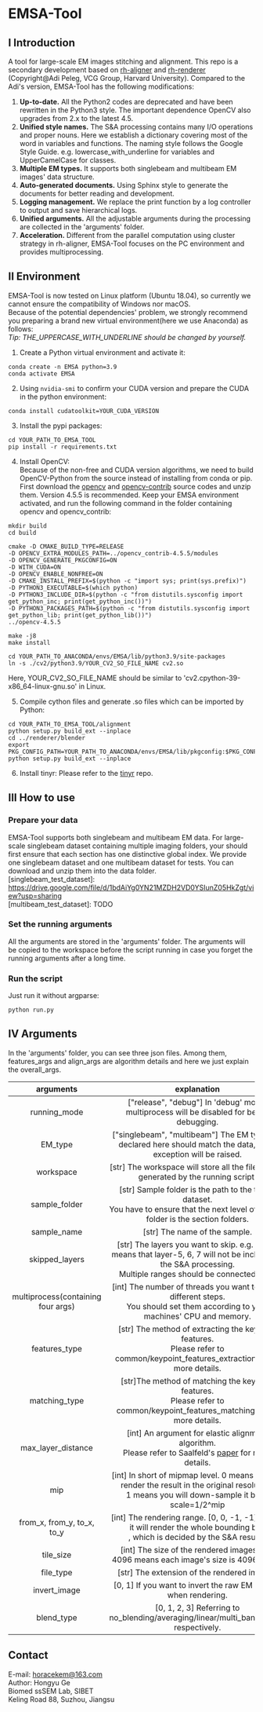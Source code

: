 # EMSA-Tool
## I Introduction
A tool for large-scale EM images stitching and alignment. This repo is a secondary development based 
on [rh-aligner](https://github.com/Rhoana/rh_aligner) and [rh-renderer](https://github.com/Rhoana/rh_renderer)
(Copyright@Adi Peleg, VCG Group, Harvard University). Compared to the Adi's version, EMSA-Tool has 
the following modifications: 
1. **Up-to-date.** All the Python2 codes are deprecated and have been rewritten in the Python3 style. 
The important dependence OpenCV also upgrades from 2.x to the latest 4.5.
2. **Unified style names.** The S&A processing contains many I/O operations and proper nouns.
Here we establish a dictionary covering most of the word in variables and functions. The naming style follows 
the Google Style Guide. e.g. lowercase_with_underline for variables and UpperCamelCase for classes.
3. **Multiple EM types.** It supports both singlebeam and multibeam EM images' data structure.
4. **Auto-generated documents.** Using Sphinx style to generate the documents for better reading and development.
5. **Logging management.** We replace the print function by a log controller to output and save hierarchical logs.
6. **Unified arguments.** All the adjustable arguments during the processing are collected in the 'arguments' folder.
7. **Acceleration.** Different from the parallel computation using cluster strategy in rh-aligner, EMSA-Tool focuses on
the PC environment and provides multiprocessing.


## II Environment
EMSA-Tool is now tested on Linux platform (Ubuntu 18.04), so currently we cannot ensure the 
compatibility of Windows nor macOS.  
Because of the potential dependencies' problem, we strongly recommend you preparing a brand new virtual 
environment(here we use Anaconda) as follows:  
*Tip: THE_UPPERCASE_WITH_UNDERLINE should be changed by yourself.*
1. Create a Python virtual environment and activate it:
```shell
conda create -n EMSA python=3.9
conda activate EMSA
```
2. Using ```nvidia-smi``` to confirm your CUDA version and prepare the CUDA in the python environment:
```shell
conda install cudatoolkit=YOUR_CUDA_VERSION
```
3. Install the pypi packages:
```shell
cd YOUR_PATH_TO_EMSA_TOOL
pip install -r requirements.txt
```
4. Install OpenCV:  
Because of the non-free and CUDA version algorithms, we need to build OpenCV-Python from the source instead of
installing from conda or pip. First download the [opencv](https://github.com/opencv/opencv/releases) 
and [opencv-contrib](https://github.com/opencv/opencv_contrib/tags) source codes and unzip them. 
Version 4.5.5 is recommended. Keep your EMSA environment activated, and run the following command 
in the folder containing opencv and opencv_contrib:
```shell
mkdir build
cd build
```
```shell
cmake -D CMAKE_BUILD_TYPE=RELEASE 
-D OPENCV_EXTRA_MODULES_PATH=../opencv_contrib-4.5.5/modules 
-D OPENCV_GENERATE_PKGCONFIG=ON 
-D WITH_CUDA=ON 
-D OPENCV_ENABLE_NONFREE=ON 
-D CMAKE_INSTALL_PREFIX=$(python -c "import sys; print(sys.prefix)") 
-D PYTHON3_EXECUTABLE=$(which python) 
-D PYTHON3_INCLUDE_DIR=$(python -c "from distutils.sysconfig import get_python_inc; print(get_python_inc())") 
-D PYTHON3_PACKAGES_PATH=$(python -c "from distutils.sysconfig import get_python_lib; print(get_python_lib())") 
../opencv-4.5.5
```
```shell
make -j8
make install
```
```shell
cd YOUR_PATH_TO_ANACONDA/envs/EMSA/lib/python3.9/site-packages
ln -s ./cv2/python3.9/YOUR_CV2_SO_FILE_NAME cv2.so
```
Here, YOUR_CV2_SO_FILE_NAME should be similar to 'cv2.cpython-39-x86_64-linux-gnu.so' in Linux.  

5. Compile cython files and generate .so files which can be imported by Python:
```shell
cd YOUR_PATH_TO_EMSA_TOOL/alignment
python setup.py build_ext --inplace
cd ../renderer/blender
export PKG_CONFIG_PATH=YOUR_PATH_TO_ANACONDA/envs/EMSA/lib/pkgconfig:$PKG_CONFIG_PATH
python setup.py build_ext --inplace
```
6. Install tinyr:
Please refer to the [tinyr](https://github.com/HoraceKem/tinyr) repo.

## III How to use
### Prepare your data
EMSA-Tool supports both singlebeam and multibeam EM data. For large-scale singlebeam dataset containing 
multiple imaging folders, your should first ensure that each section has one distinctive global index.
We provide one singlebeam dataset and one multibeam dataset for tests. You can download and unzip them into
the data folder.  
[singlebeam_test_dataset]: https://drive.google.com/file/d/1bdAiYg0YN21MZDH2VD0YSIunZ05HkZgt/view?usp=sharing  
[multibeam_test_dataset]: TODO
### Set the running arguments
All the arguments are stored in the 'arguments' folder. The arguments will be copied to the workspace 
before the script running in case you forget the running arguments after a long time.
### Run the script
Just run it without argparse:
```commandline
python run.py
```

## IV Arguments 
In the 'arguments' folder, you can see three json files. Among them, features_args and align_args are 
algorithm details and here we just explain the overall_args.

|             arguments              |                                                                            explanation                                                                             |
|:----------------------------------:|:------------------------------------------------------------------------------------------------------------------------------------------------------------------:|
|            running_mode            |                                     ["release", "debug"] In 'debug' mode, multiprocess will be disabled for better debugging.                                      |
|              EM_type               |                          ["singlebeam", "multibeam"] The EM type you declared here should match the data, or an exception will be raised.                          |
|             workspace              |                                        [str] The workspace will store all the files which generated by the running script.                                         |
|           sample_folder            |            [str] Sample folder is the path to the target dataset. <br/>You have to ensure that the next level of sample folder is the section folders.             |
|            sample_name             |                                                                   [str] The name of the sample.                                                                    |
|           skipped_layers           | [str] The layers you want to skip. e.g. "5-7" means that layer-5, 6, 7 will not be included in the S&A processing. <br/>Multiple ranges should be connected by ',' |
| multiprocess(containing four args) |                [int] The number of threads you want to use in different steps.<br/> You should set them according to your machines' CPU and memory.                |
|           features_type            |                [str] The method of extracting the keypoint features. <br/>Please refer to common/keypoint_features_extraction.py for more details.                 |
|           matching_type            |                   [str]The method of matching the keypoint features. <br/>Please refer to common/keypoint_features_matching.py for more details.                   |
|         max_layer_distance         |      [int] An argument for elastic alignment algorithm. <br/>Please refer to Saalfeld's [paper](https://www.nature.com/articles/nmeth.2072) for more details.      |
|                mip                 |      [int] In short of mipmap level. 0 means you will render the result in the original resolution. <br/>1 means you will down-sample it by 2. scale=1/2^mip       |
|     from_x, from_y, to_x, to_y     |                 [int] The rendering range. [0, 0, -1, -1] means it will render the whole bounding box <br/>, which is decided by the S&A results.                  |
|             tile_size              |                                       [int] The size of the rendered images. e.g. 4096 means each image's size is 4096*4096                                        |
|             file_type              |                                                            [str] The extension of the rendered images.                                                             |
|            invert_image            |                                                   [0, 1] If you want to invert the raw EM images when rendering.                                                   |
|             blend_type             |                                       [0, 1, 2, 3] Referring to no_blending/averaging/linear/multi_band_seam, respectively.                                        |

## Contact
E-mail: horacekem@163.com  
Author: Hongyu Ge  
Biomed ssSEM Lab, SIBET  
Keling Road 88, Suzhou, Jiangsu